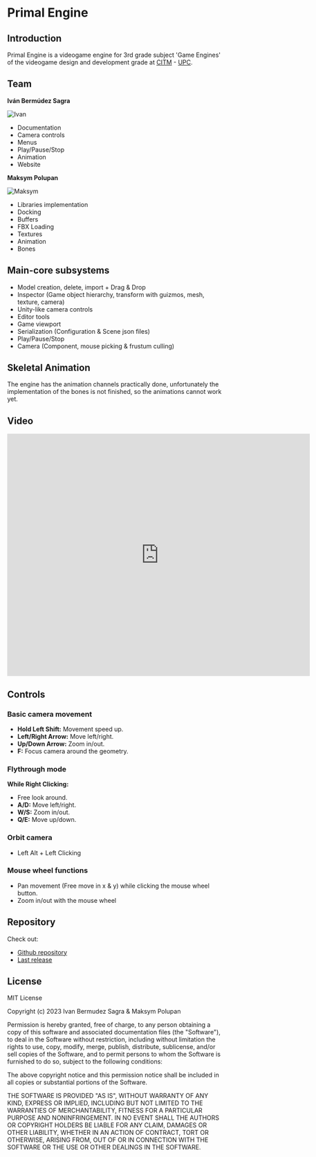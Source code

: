 # Primal Engine

## Introduction

Primal Engine is a videogame engine for 3rd grade subject 'Game Engines' of the videogame design and development grade at [CITM](https://www.citm.upc.edu/) - [UPC](https://www.upc.edu/ca).

## Team

**Iván Bermúdez Sagra**

![Ivan](https://github.com/Maksym203/PrimalEngine/assets/99950357/06fab285-dccd-4691-a114-78c96f71b093)

* Documentation
* Camera controls
* Menus
* Play/Pause/Stop
* Animation
* Website

**Maksym Polupan**

![Maksym](https://github.com/Maksym203/PrimalEngine/assets/99950357/e4c2f7b0-2f04-41c3-9da0-a85f7c149c2b)

* Libraries implementation
* Docking
* Buffers
* FBX Loading
* Textures
* Animation
* Bones

## Main-core subsystems

* Model creation, delete, import + Drag & Drop
* Inspector (Game object hierarchy, transform with guizmos, mesh, texture, camera)
* Unity-like camera controls
* Editor tools
* Game viewport
* Serialization (Configuration & Scene json files)
* Play/Pause/Stop
* Camera (Component, mouse picking & frustum culling)

## Skeletal Animation

The engine has the animation channels practically done, unfortunately the implementation of the bones is not finished, so the animations cannot work yet.

## Video

<iframe width="700" height="560" src="https://www.youtube.com/embed/hFJ56Dz8K1U" title="YouTube video player" frameborder="0" allow="accelerometer; autoplay; clipboard-write; encrypted-media; gyroscope; picture-in-picture; web-share" allowfullscreen></iframe>

## Controls

### Basic camera movement
* **Hold Left Shift:** Movement speed up.
* **Left/Right Arrow:** Move left/right.
* **Up/Down Arrow:** Zoom in/out.
* **F:** Focus camera around the geometry.

### Flythrough mode
**While Right Clicking:**
* Free look around.
* **A/D:** Move left/right.
* **W/S:** Zoom in/out.
* **Q/E:** Move up/down.

### Orbit camera
* Left Alt + Left Clicking

### Mouse wheel functions
* Pan movement (Free move in x & y) while clicking the mouse wheel button.
* Zoom in/out with the mouse wheel

## Repository

Check out:

* [Github repository](https://github.com/Maksym203/PrimalEngine)
* [Last release](https://github.com/IvanBSupc/Primal_Engine/releases/tag/v0.2)

## License

MIT License

Copyright (c) 2023 Ivan Bermudez Sagra & Maksym Polupan

Permission is hereby granted, free of charge, to any person obtaining a copy
of this software and associated documentation files (the "Software"), to deal
in the Software without restriction, including without limitation the rights
to use, copy, modify, merge, publish, distribute, sublicense, and/or sell
copies of the Software, and to permit persons to whom the Software is
furnished to do so, subject to the following conditions:

The above copyright notice and this permission notice shall be included in all
copies or substantial portions of the Software.

THE SOFTWARE IS PROVIDED "AS IS", WITHOUT WARRANTY OF ANY KIND, EXPRESS OR
IMPLIED, INCLUDING BUT NOT LIMITED TO THE WARRANTIES OF MERCHANTABILITY,
FITNESS FOR A PARTICULAR PURPOSE AND NONINFRINGEMENT. IN NO EVENT SHALL THE
AUTHORS OR COPYRIGHT HOLDERS BE LIABLE FOR ANY CLAIM, DAMAGES OR OTHER
LIABILITY, WHETHER IN AN ACTION OF CONTRACT, TORT OR OTHERWISE, ARISING FROM,
OUT OF OR IN CONNECTION WITH THE SOFTWARE OR THE USE OR OTHER DEALINGS IN THE
SOFTWARE.
